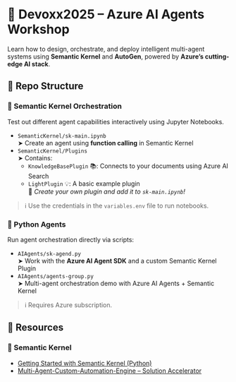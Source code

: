 # 🤖 Devoxx2025 – Azure AI Agents Workshop

Learn how to design, orchestrate, and deploy intelligent multi-agent systems using **Semantic Kernel** and **AutoGen**, powered by **Azure’s cutting-edge AI stack**.



## 📂 Repo Structure

### 📓 Semantic Kernel Orchestration 

Test out different agent capabilities interactively using Jupyter Notebooks.

- `SemanticKernel/sk-main.ipynb`  
  ➤ Create an agent using **function calling** in Semantic Kernel  
- `SemanticKernel/Plugins`  
  ➤ Contains:
  - `KnowledgeBasePlugin` 📚: Connects to your documents using Azure AI Search  
  - `LightPlugin` 💡: A basic example plugin  
  🔧 _Create your own plugin and add it to `sk-main.ipynb`!_

> ℹ️ Use the credentials in the `variables.env` file to run notebooks.



### 🧠 Python Agents

Run agent orchestration directly via scripts:

- `AIAgents/sk-agend.py`  
  ➤ Work with the **Azure AI Agent SDK** and a custom Semantic Kernel Plugin  
- `AIAgents/agents-group.py`  
  ➤ Multi-agent orchestration demo with Azure AI Agents + Semantic Kernel  

> ℹ️ Requires Azure subscription. 


## 🔗 Resources

### 🧰 Semantic Kernel
- [Getting Started with Semantic Kernel (Python)](https://github.com/microsoft/semantic-kernel/tree/main/python/samples/getting_started)
- [Multi-Agent-Custom-Automation-Engine – Solution Accelerator](https://github.com/microsoft/Multi-Agent-Custom-Automation-Engine-Solution-Accelerator/tree/main)



